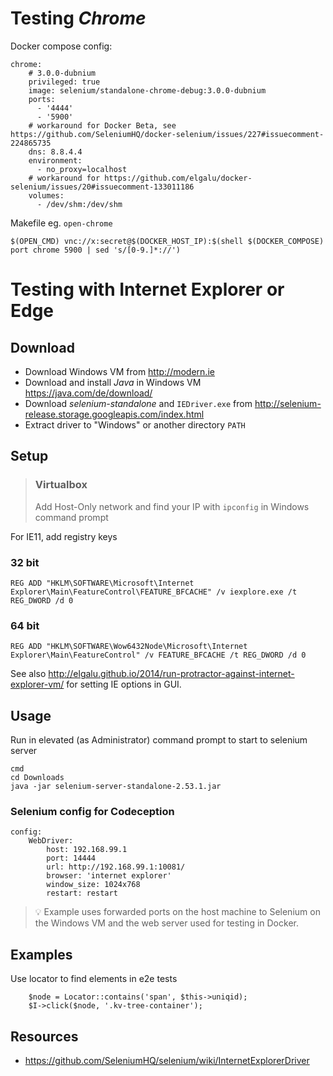 # Testing *Chrome*


Docker compose config:

    chrome:
        # 3.0.0-dubnium
        privileged: true
        image: selenium/standalone-chrome-debug:3.0.0-dubnium
        ports:
          - '4444'
          - '5900'
        # workaround for Docker Beta, see https://github.com/SeleniumHQ/docker-selenium/issues/227#issuecomment-224865735
        dns: 8.8.4.4
        environment:
          - no_proxy=localhost
        # workaround for https://github.com/elgalu/docker-selenium/issues/20#issuecomment-133011186
        volumes:
          - /dev/shm:/dev/shm
     
Makefile eg. `open-chrome`
     
	$(OPEN_CMD) vnc://x:secret@$(DOCKER_HOST_IP):$(shell $(DOCKER_COMPOSE) port chrome 5900 | sed 's/[0-9.]*://')


# Testing with Internet Explorer or Edge

## Download

- Download Windows VM from http://modern.ie
- Download and install *Java* in Windows VM https://java.com/de/download/
- Download *selenium-standalone* and `IEDriver.exe` from http://selenium-release.storage.googleapis.com/index.html
 - Extract driver to "Windows" or another directory `PATH`

## Setup

> ### Virtualbox
> Add Host-Only network and find your IP with `ipconfig` in Windows command prompt

For IE11, add registry keys

### 32 bit

    REG ADD "HKLM\SOFTWARE\Microsoft\Internet Explorer\Main\FeatureControl\FEATURE_BFCACHE" /v iexplore.exe /t REG_DWORD /d 0

### 64 bit

    REG ADD "HKLM\SOFTWARE\Wow6432Node\Microsoft\Internet Explorer\Main\FeatureControl" /v FEATURE_BFCACHE /t REG_DWORD /d 0

See also http://elgalu.github.io/2014/run-protractor-against-internet-explorer-vm/ for setting IE options in GUI.

## Usage

Run in elevated (as Administrator) command prompt to start to selenium server

    cmd
    cd Downloads
    java -jar selenium-server-standalone-2.53.1.jar

### Selenium config for Codeception

    config:
        WebDriver:
            host: 192.168.99.1
            port: 14444
            url: http://192.168.99.1:10081/
            browser: 'internet explorer'
            window_size: 1024x768
            restart: restart

> :bulb: Example uses forwarded ports on the host machine to Selenium on the Windows VM and the web server used for testing in Docker.

## Examples

Use locator to find elements in e2e tests

        $node = Locator::contains('span', $this->uniqid);
        $I->click($node, '.kv-tree-container');


## Resources

- https://github.com/SeleniumHQ/selenium/wiki/InternetExplorerDriver
            
